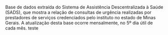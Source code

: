 Base de dados extraída do Sistema de Assistência Descentralizada à Saúde (SADS), que mostra a relação de consultas de urgência realizadas por prestadores de serviços credenciados pelo instituto no estado de Minas Gerais. A atualização desta base ocorre mensalmente, no 5º dia útil de cada mês. teste
